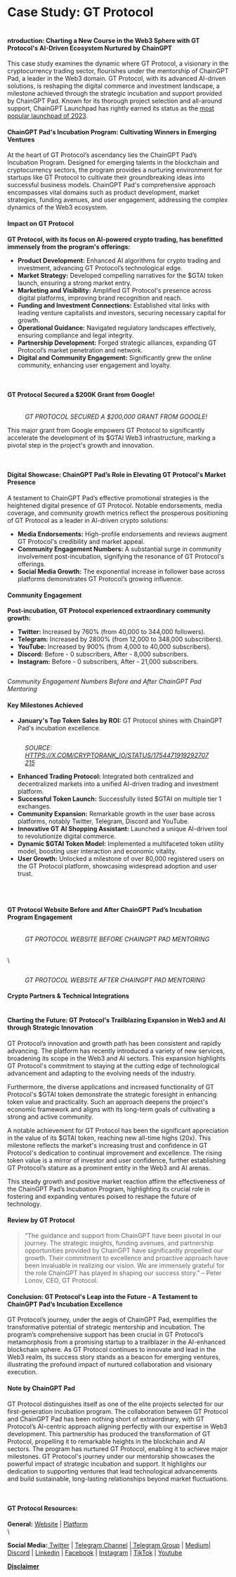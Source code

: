 # Case Study: GT Protocol

<figure><img src="../../.gitbook/assets/image (15).png" alt=""><figcaption></figcaption></figure>

#### **ntroduction: Charting a New Course in the Web3 Sphere with GT Protocol's AI-Driven Ecosystem Nurtured by ChainGPT**

This case study examines the dynamic where GT Protocol, a visionary in the cryptocurrency trading sector, flourishes under the mentorship of ChainGPT Pad, a leader in the Web3 domain. GT Protocol, with its advanced AI-driven solutions, is reshaping the digital commerce and investment landscape, a milestone achieved through the strategic incubation and support provided by ChainGPT Pad. Known for its thorough project selection and all-around support, ChainGPT Launchpad has rightly earned its status as the [most popular launchpad of 2023](https://x.com/CryptoRank\_io/status/1744314009937993771?s=20).

#### **ChainGPT Pad's Incubation Program: Cultivating Winners in Emerging Ventures**

At the heart of GT Protocol’s ascendancy lies the ChainGPT Pad’s Incubation Program. Designed for emerging talents in the blockchain and cryptocurrency sectors, the program provides a nurturing environment for startups like GT Protocol to cultivate their groundbreaking ideas into successful business models. ChainGPT Pad's comprehensive approach encompasses vital domains such as product development, market strategies, funding avenues, and user engagement, addressing the complex dynamics of the Web3 ecosystem.

#### **Impact on GT Protocol**

**GT Protocol, with its focus on AI-powered crypto trading, has benefitted immensely from the program's offerings:**

* **Product Development:** Enhanced AI algorithms for crypto trading and investment, advancing GT Protocol’s technological edge.
* **Market Strategy:** Developed compelling narratives for the $GTAI token launch, ensuring a strong market entry.
* **Marketing and Visibility:** Amplified GT Protocol's presence across digital platforms, improving brand recognition and reach.
* **Funding and Investment Connections:** Established vital links with leading venture capitalists and investors, securing necessary capital for growth.
* **Operational Guidance:** Navigated regulatory landscapes effectively, ensuring compliance and legal integrity.
* **Partnership Development:** Forged strategic alliances, expanding GT Protocol’s market penetration and network.
* **Digital and Community Engagement:** Significantly grew the online community, enhancing user engagement and loyalty.

‍

#### **GT Protocol Secured a $200K Grant from Google!**

<figure><img src="https://assets-global.website-files.com/64354b8ce4872a52ac1c7b06/65c4daba844841c76a807828_cgMCq_MB63F9ouDr5HfpwsezevXFfdiuZUZfjGBBwUqX6hoNWZ8uLIpZOOevyh5CKsdAXtLF3qPRMZSux8o1Kjrk4-Dc6dud6UBxZn4oC996RDXFRhBiBaMjt9ZE98IvSffrtP1cknknRVLZgvSRBaw.jpeg" alt=""><figcaption><p><em>GT PROTOCOL SECURED A $200,000 GRANT FROM GOOGLE!</em></p></figcaption></figure>

This major grant from Google empowers GT Protocol to significantly accelerate the development of its $GTAI Web3 infrastructure, marking a pivotal step in the project's growth and innovation.

‍

#### **Digital Showcase: ChainGPT Pad’s Role in Elevating GT Protocol's Market Presence**

A testament to ChainGPT Pad’s effective promotional strategies is the heightened digital presence of GT Protocol. Notable endorsements, media coverage, and community growth metrics reflect the prosperous positioning of GT Protocol as a leader in AI-driven crypto solutions:

* **Media Endorsements:** High-profile endorsements and reviews augment GT Protocol's credibility and market appeal.
* **Community Engagement Numbers:** A substantial surge in community involvement post-incubation, signifying the resonance of GT Protocol's offerings.
* **Social Media Growth:** The exponential increase in follower base across platforms demonstrates GT Protocol’s growing influence.

#### **Community Engagement**

**Post-incubation, GT Protocol experienced extraordinary community growth:**

* **Twitter:** Increased by 760% (from 40,000 to 344,000 followers).
* **Telegram:** Increased by 2800% (from 12,000 to 348,000 subscribers).
* **YouTube:** Increased by 900% (from 4,000 to 40,000 subscribers).
* **Discord:** Before - 0 subscribers, After - 8,000 subscribers.
* **Instagram:** Before - 0 subscribers, After - 21,000 subscribers.

<figure><img src="https://assets-global.website-files.com/64354b8ce4872a52ac1c7b06/65c4dabaf622917e4c14eb9f_8davXZmYGkWmcpJQWgGsmmyDAwHvqfALVvLMBIUILk6xbUK1xCAc6a40Cvbu0eKRIDnOBajxNlA9ND5dxUBYjyyRHAcN-4r0U4rOTDyhoiB_zYsokJ0babPla-JdcbPf13bKhZU-2nrN8XT6vTw38u0.png" alt=""><figcaption></figcaption></figure>

_Community Engagement Numbers Before and After ChainGPT Pad Mentoring_

#### **Key Milestones Achieved**  

* **January's Top Token Sales by ROI:** GT Protocol shines with ChainGPT Pad's incubation excellence.

<figure><img src="https://assets-global.website-files.com/64354b8ce4872a52ac1c7b06/65c4dabae81800721f1abdca_dbVsihm3I61uUT_QXIZL9XmEO0-HDpC7rY75z0udBi5r-xp-1pCpvcUGrUSwtVP35s4KTGqVtpnYmkelsGEy-YPqQhza1QrDQzbbXcQ7wUpQMJ5CE7dUwIlQoFHsf-amScJShbgkqcUXgmJYyp5XTOk.png" alt=""><figcaption><p><em>SOURCE:</em> <a href="https://x.com/CryptoRank_io/status/1754471919292707215"><em>HTTPS://X.COM/CRYPTORANK_IO/STATUS/1754471919292707215</em></a></p></figcaption></figure>

* **Enhanced Trading Protocol:** Integrated both centralized and decentralized markets into a unified AI-driven trading and investment platform.
* **Successful Token Launch:** Successfully listed $GTAI on multiple tier 1 exchanges.
* **Community Expansion:** Remarkable growth in the user base across platforms, notably Twitter, Telegram, Discord and YouTube.
* **Innovative GT AI Shopping Assistant:** Launched a unique AI-driven tool to revolutionize digital commerce.
* **Dynamic $GTAI Token Model:** Implemented a multifaceted token utility model, boosting user interaction and economic vitality.
* **User Growth:** Unlocked a milestone of over 80,000 registered users on the GT Protocol platform, showcasing widespread adoption and user trust.

<figure><img src="https://assets-global.website-files.com/64354b8ce4872a52ac1c7b06/65c4dab93ccf9913c93b2ef2_6Qe8j9C6gRR-R6Ds2KvUOaum-k76Km1FORHI39Q7BmOurvWnViR6aJ23XREAQP-MeoPBVZfUauqmnfQ_ul9lorvpBDLEXv8PZIOV34ny_EyMC9wITwryXGfw1ImC0w7-ZRa9w1lW3T0MzdUpu_XX5zk.jpeg" alt=""><figcaption></figcaption></figure>

‍

#### **GT Protocol Website Before and After ChainGPT Pad’s Incubation Program Engagement**

<figure><img src="https://assets-global.website-files.com/64354b8ce4872a52ac1c7b06/65c4dabae879c872a25318bc_FeAPKU2EORDNRg8IkduwJ69OsE8SI25c6yp03afCMcyCj9vmmGPa1kpfut4FbdKwezUMUphpZ8Gb77M_b3sMBz8xixh35hGnhldlX15sC5JSXUShnwuIc1QuIeYzXHz7HzFk2SlBczWN8rLs7RQbHH8.jpeg" alt=""><figcaption><p><em>GT PROTOCOL WEBSITE BEFORE CHAINGPT PAD MENTORING</em></p></figcaption></figure>

\
\


<figure><img src="https://assets-global.website-files.com/64354b8ce4872a52ac1c7b06/65c4daba3434411e4a7be332_LmmwjTyOeKT8cPBfkDN53cha08rbuAbolrMFAcF3D4rQhRAyGXgf-L3ht_M-3mgbG4SuS-qt-9D0WmBp66HmlsWS8tQQCaOzO5EtVt1yd6i_cY0MC3FpamnQaGDeGg1UtO3OBQCw6FuNrroGDw9NT9U.png" alt=""><figcaption><p><em>GT PROTOCOL WEBSITE AFTER CHAINGPT PAD MENTORING</em></p></figcaption></figure>

#### **Crypto Partners & Technical Integrations** 

<figure><img src="https://assets-global.website-files.com/64354b8ce4872a52ac1c7b06/65c4daba2af45db054abeb28_Gj_Gj4dLMxHUuiVizpKs1Lma6tgL4Hw_dkiDZ2s4u8NO8E6NxPrsUch73Q688MolS6oxY0sKTJvmXHinSZoetyIEkZJJp2kFQBiz879LlqasAOYS3IfjXuvgOZyOBp-EhZuNNfRlnQGb4ts6SH33Y9I.png" alt=""><figcaption></figcaption></figure>

#### **Charting the Future: GT Protocol's Trailblazing Expansion in Web3 and AI through Strategic Innovation**

GT Protocol’s innovation and growth path has been consistent and rapidly advancing. The platform has recently introduced a variety of new services, broadening its scope in the Web3 and AI sectors. This expansion highlights GT Protocol's commitment to staying at the cutting edge of technological advancement and adapting to the evolving needs of the industry.

Furthermore, the diverse applications and increased functionality of GT Protocol's $GTAI token demonstrate the strategic foresight in enhancing token value and practicality. Such an approach deepens the project's economic framework and aligns with its long-term goals of cultivating a strong and active community.

A notable achievement for GT Protocol has been the significant appreciation in the value of its $GTAI token, reaching new all-time highs (20x). This milestone reflects the market's increasing trust and confidence in GT Protocol's dedication to continual improvement and excellence. The rising token value is a mirror of investor and user confidence, further establishing GT Protocol’s stature as a prominent entity in the Web3 and AI arenas.

This steady growth and positive market reaction affirm the effectiveness of the ChainGPT Pad’s Incubation Program, highlighting its crucial role in fostering and expanding ventures poised to reshape the future of technology.

#### **Review by GT Protocol**

> “The guidance and support from ChainGPT have been pivotal in our journey. The strategic insights, funding avenues, and partnership opportunities provided by ChainGPT have significantly propelled our growth. Their commitment to excellence and proactive approach have been invaluable in realizing our vision. We are immensely grateful for the role ChainGPT has played in shaping our success story.” – Peter Lonov, CEO, GT Protocol.

#### **Conclusion: GT Protocol's Leap into the Future - A Testament to ChainGPT Pad’s Incubation Excellence**

GT Protocol’s journey, under the aegis of ChainGPT Pad, exemplifies the transformative potential of strategic mentorship and incubation. The program’s comprehensive support has been crucial in GT Protocol’s metamorphosis from a promising startup to a trailblazer in the AI-enhanced blockchain sphere. As GT Protocol continues to innovate and lead in the Web3 realm, its success story stands as a beacon for emerging ventures, illustrating the profound impact of nurtured collaboration and visionary execution.

#### **Note by ChainGPT Pad**

GT Protocol distinguishes itself as one of the elite projects selected for our first-generation incubation program. The collaboration between GT Protocol and ChainGPT Pad has been nothing short of extraordinary, with GT Protocol’s AI-centric approach aligning perfectly with our expertise in Web3 development. This partnership has produced the transformation of GT Protocol, propelling it to remarkable heights in the blockchain and AI sectors. The program has nurtured GT Protocol, enabling it to achieve major milestones. GT Protocol's journey under our mentorship showcases the powerful impact of strategic incubation and support. It highlights our dedication to supporting ventures that lead technological advancements and build sustainable, long-lasting relationships beyond market fluctuations.

‍

#### **GT Protocol Resources:**

‍**General:** [Website](https://www.gt-protocol.io/) | [Platform](http://app.gt-protocol.io/)  \
\


**Social Media:**[ Twitter](https://twitter.com/gt\_protocol) | [Telegram Channel](https://t.me/GTProtocolNews) |[ ](https://medium.com/@gt-protocol)[Telegram Group](https://t.me/GTProtocolChat) | [Medium](https://medium.com/@gt-protocol)| [Discord](https://discord.gg/gt-protocol) | [Linkedin](https://www.linkedin.com/company/gtprotocol) | [Facebook](https://www.facebook.com/gtprotocol) | [Instagram](https://www.instagram.com/gt.protocol/) | [TikTok](https://www.tiktok.com/@gtprotocolio) | [Youtube](https://www.youtube.com/@gtprotocol)



[**Disclaimer**](../legal-docs/disclaimer.md)
